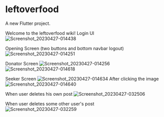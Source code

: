 # leftoverfood

A new Flutter project.

Welcome to the leftoverfood wiki!
Login UI
![Screenshot_20230427-014438](https://user-images.githubusercontent.com/109758129/234693053-f6b4428c-f08a-48eb-98ff-7cbcc7863ba9.jpg)

Opening Screen (two buttons and bottom navbar logout)
![Screenshot_20230427-014251](https://user-images.githubusercontent.com/109758129/234693104-a9890453-a4a5-4840-a8d7-b202cbfe898a.jpg)

Donator Screen
![Screenshot_20230427-014256](https://user-images.githubusercontent.com/109758129/234693223-0bffedd5-5468-4baa-bcae-9c06983ea733.jpg)
![Screenshot_20230427-014618](https://user-images.githubusercontent.com/109758129/234693233-42f2cfe8-25c3-4ac2-8c1f-3cfb7799b78c.jpg)

Seeker Screen
![Screenshot_20230427-014634](https://user-images.githubusercontent.com/109758129/234693259-2c311a26-b778-458b-90b9-0fb2dfc1df6a.jpg)
     After clicking the image
![Screenshot_20230427-014640](https://user-images.githubusercontent.com/109758129/234693326-8aff92e5-ccd9-4747-920e-39bf35908132.jpg)

When user deletes his own post
![Screenshot_20230427-032506](https://user-images.githubusercontent.com/109758129/234716493-3268f68e-d34d-4c49-a4ae-471ee7c3e0fa.jpg)

When user deletes some other user's post
![Screenshot_20230427-032259](https://user-images.githubusercontent.com/109758129/234716515-ebefb711-ed08-4c68-9b95-b4f55744ffff.jpg)
